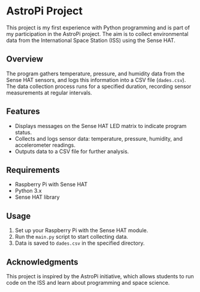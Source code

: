 # AstroPi Project

This project is my first experience with Python programming and is part of my participation in the AstroPi project. The aim is to collect environmental data from the International Space Station (ISS) using the Sense HAT.

## Overview

The program gathers temperature, pressure, and humidity data from the Sense HAT sensors, and logs this information into a CSV file (`dades.csv`). The data collection process runs for a specified duration, recording sensor measurements at regular intervals.

## Features

- Displays messages on the Sense HAT LED matrix to indicate program status.
- Collects and logs sensor data: temperature, pressure, humidity, and accelerometer readings.
- Outputs data to a CSV file for further analysis.

## Requirements

- Raspberry Pi with Sense HAT
- Python 3.x
- Sense HAT library

## Usage

1. Set up your Raspberry Pi with the Sense HAT module.
2. Run the `main.py` script to start collecting data.
3. Data is saved to `dades.csv` in the specified directory.

## Acknowledgments

This project is inspired by the AstroPi initiative, which allows students to run code on the ISS and learn about programming and space science.
